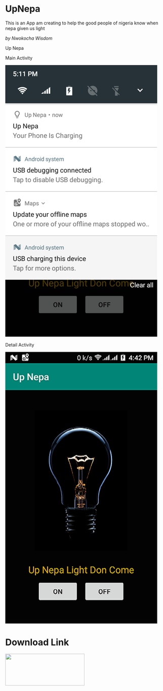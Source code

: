 # UpNepa
This is an App am creating to help the good people of nigeria know when nepa given us light

*by Nwokocha Wisdom*

Up Nepa

Main Activity

![Master Activity](https://github.com/wise4rmgod/UpNepa/blob/master/Screenshot_20181201-171117.png)



Detail Activity

![Detail Activity](https://github.com/wise4rmgod/UpNepa/blob/master/Screenshot_20181201-164236.png)

# Download Link

<a href="https://play.google.com/store/apps/details?id=com.developer.wise4rmgod.upnepa
" target="_blank">
<img src="https://res.cloudinary.com/wise4rmgod/image/upload/v1541602227/google-play-store-logo.png" data-canonical-src="https://firebase.google.com/docs/firestore/manage-data/add-data" width="250" height="100" /></a>
